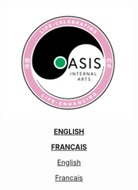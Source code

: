 <div style="text-align: center;">
<img src="./oasis-logo.png" alt="school logo" width="50%">
</div>

<div align="center">

**[ENGLISH](./en.md)**

**[FRANÇAIS](./fr.md)**

</div>

<p style="text-align:center"><a href="./en.md">English</a></p>
<p style="text-align:center"><a href="./fr.md">Français</a></p>
